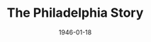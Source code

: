 ---
title: The Philadelphia Story
date: 1946-01-18
closing_date: 1946-01-25
layout: productions
featured_image:
image_caption:
image_credit:
playbill:
category:
Theatre: Theatre Jacksonville
Venue: Little Theatre
cast:
- Alexander (Sandy) Lord: Milton Rehberg
- C.K. Dexter Haven: Frank Davis
- Dinah Lord: Carole Coleman
- Dr. Parsons:
  - Albert Hedison
  - Seth Teasdale
- Elizabeth (Liz) Imbrie: Gerri Turbow
- Elsie: Sarah McRae
- George Kittredge: Joe Reaves
- Mac: Nicholas Volpe
- Macaulay (Mike) Connor: Jarl Victor
- Margaret Lord: Elva Stein
- May: Betty Thornton
- Seth Lord: A.D. Smith
- Thomas: Tom Keating
- Tracy Lord: Flonnie Anders
- William (Uncle Willie) Tracy: Roy Meischner
crew:
- Assistant Stage Manager: Tom Keating
- Director: L. Bramer Carlson
- Make-up Chairman: Elmo Lehman
- Make-up:
  - Lucy Dalton
- Music and Sound: Morty Turbow
- Painting and Construction:
  - Ann Hirth
  - Bradley Geiger
  - Bryant Simms
  - Carol Corbett
  - Dorothy Greenlaw
  - Edythe Guernsey, Jr.
  - Fontaine Heriot
  - Hinkley Greenlaw
  - Jacquelyn Trevine
  - Joyce Hall
  - Joyce Tritot
  - Judy Barsh
  - Maudie LeBrun
  - Morty Turbow
  - Natalie Hart
  - R.S. Heriot
  - Shirley Cadle
  - Simms
  - Virgia Noble
- Photographs in Lobby: Robert F. Marsh
- Portraits in Lobby: Nicholas Volpe
- Properties:
  - Betty Thornton
  - Frances Elliot
  - Jeanne Ostner
  - Martha Pattishal
  - Soula Smith
- Set and Lighting Design: Duke LeBrun
- Stage Manager: Helen Kriebs
- Switchboard: Dorothy Greenlaw
- Wardrobe:
  - Boots Royall
  - Edith Garrison
  - Gerda Bower
  - Laurine Moore
  - Louise Tennent, Jr.
  - Lucy Dalton
  - Meg Diamond
  - Sarah McRae
  - Virgina Smith
orchestra:
external_links:
---